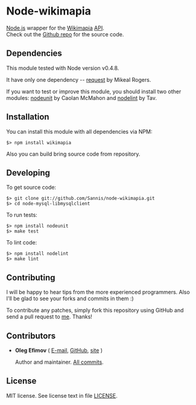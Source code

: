 Node-wikimapia
=========================

[Node.js] wrapper for the [Wikimapia] [API].  
Check out the [Github repo] for the source code.  

[Node.js]: http://nodejs.org
[Wikimapia]: http://wikimapia.org
[API]: http://wikimapia.org/api
[Github repo]: https://github.com/Sannis/node-mysql-libmysqlclient


Dependencies
------------

This module tested with Node version v0.4.8.

It have only one dependency -- [request] by Mikeal Rogers.

If you want to test or improve this module, you should install two other modules:
[nodeunit] by Caolan McMahon and [nodelint] by Tav.

[request]: https://github.com/mikeal/request
[nodeunit]: https://github.com/caolan/nodeunit
[nodelint]: https://github.com/tav/nodelint


Installation
------------

You can install this module with all dependencies via NPM:

    $> npm install wikimapia

Also you can build bring source code from repository.


Developing
----------

To get source code:

    $> git clone git://github.com/Sannis/node-wikimapia.git
    $> cd node-mysql-libmysqlclient

To run tests:

    $> npm install nodeunit
    $> make test

To lint code:

    $> npm install nodelint
    $> make lint


Contributing
------------

I will be happy to hear tips from the more experienced programmers.
Also I'll be glad to see your forks and commits in them :)

To contribute any patches, simply fork this repository using GitHub
and send a pull request to [me](https://github.com/Sannis). Thanks!


Contributors
------------

* **Oleg Efimov** ( [E-mail](mailto:efimovov@gmail.com), [GitHub](https://github.com/Sannis), [site](http://sannis.ru) \)

  Author and maintainer.
  [All commits](https://github.com/Sannis/node-wikimapia/commits/master?author=Sannis).


License
-------

MIT license. See license text in file [LICENSE](https://github.com/Sannis/node-wikimapia/blob/master/LICENSE).

